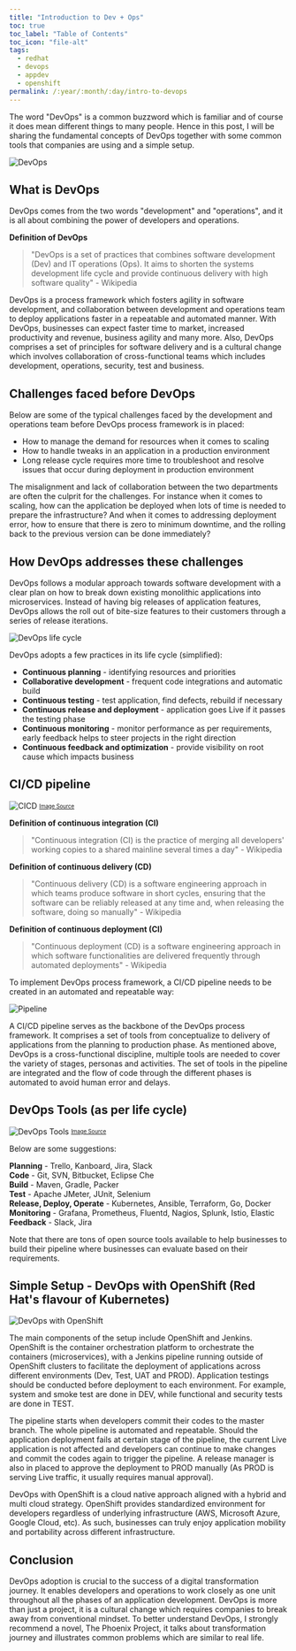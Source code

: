 ```yaml
---
title: "Introduction to Dev + Ops"
toc: true
toc_label: "Table of Contents"
toc_icon: "file-alt"
tags:
  - redhat
  - devops
  - appdev
  - openshift
permalink: /:year/:month/:day/intro-to-devops
---
```

The word "DevOps" is a common buzzword which is familiar and of course it does mean different things to many people. Hence in this post, I will be sharing 
the fundamental concepts of DevOps together with some common tools that companies are using and a simple setup.

![DevOps](https://user-images.githubusercontent.com/25560159/95935658-54c94000-0e06-11eb-8774-03e10cea6aa2.png)

## What is DevOps
DevOps comes from the two words "development" and "operations", and it is all about combining the power of 
developers and operations. 

**Definition of DevOps**
> "DevOps is a set of practices that combines software development (Dev) and IT operations (Ops). It aims to shorten the systems development life cycle and provide continuous delivery with high software quality" - Wikipedia

DevOps is a process framework which fosters agility in software development, and collaboration between development and operations team to deploy applications faster
in a repeatable and automated manner. With DevOps, businesses can expect faster time to market, increased productivity and revenue, business agility and many more.
Also, DevOps comprises a set of principles for software delivery and is a cultural change which involves collaboration of cross-functional teams which includes 
development, operations, security, test and business.

## Challenges faced before DevOps
Below are some of the typical challenges faced by the development and operations team before DevOps process framework is in placed:
 * How to manage the demand for resources when it comes to scaling
 * How to handle tweaks in an application in a production environment
 * Long release cycle requires more time to troubleshoot and resolve issues that occur during deployment in production environment
 
The misalignment and lack of collaboration between the two departments are often the culprit for the challenges. For instance when it comes to scaling,
how can the application be deployed when lots of time is needed to prepare the infrastructure? And when it comes to addressing deployment error,
how to ensure that there is zero to minimum downtime, and the rolling back to the previous version can be done immediately? 
 
## How DevOps addresses these challenges
DevOps follows a modular approach towards software development with a clear plan on how to break down existing monolithic applications into microservices. 
Instead of having big releases of application features, DevOps allows the roll out of bite-size features to their customers through a series of release iterations. 

![DevOps life cycle](https://user-images.githubusercontent.com/25560159/95830684-a6bc8800-0d6a-11eb-948e-732b5264b674.png)

DevOps adopts a few practices in its life cycle (simplified):
* **Continuous planning** - identifying resources and priorities 
* **Collaborative development** - frequent code integrations and automatic build
* **Continuous testing** - test application, find defects, rebuild if necessary
* **Continuous release and deployment** - application goes Live if it passes the testing phase
* **Continuous monitoring** - monitor performance as per requirements, early feedback helps to steer projects in the right direction
* **Continuous feedback and optimization** - provide visibility on root cause which impacts business

## CI/CD pipeline
![CICD](https://user-images.githubusercontent.com/25560159/95941255-e9399f80-0e12-11eb-8b5b-6e95e6686b72.png)
<sub><sup>[Image Source](https://www.redhat.com/cms/managed-files/ci-cd-flow-desktop_1.png)</sup></sub>  

**Definition of continuous integration (CI)**
> "Continuous integration (CI) is the practice of merging all developers' working copies to a shared mainline several times a day" - Wikipedia

**Definition of continuous delivery (CD)**
> "Continuous delivery (CD) is a software engineering approach in which teams produce software in short cycles, ensuring that the software can be reliably released at any time and, when releasing the software, doing so manually" - Wikipedia

**Definition of continuous deployment (CI)**
> "Continuous deployment (CD) is a software engineering approach in which software functionalities are delivered frequently through automated deployments" - Wikipedia

To implement DevOps process framework, a CI/CD pipeline needs to be created in an automated and repeatable way:

![Pipeline](https://user-images.githubusercontent.com/25560159/95937080-88599980-0e09-11eb-98b9-896599d31577.png)

A CI/CD pipeline serves as the backbone of the DevOps process framework. It comprises a set of tools from conceptualize to delivery of applications from the planning to production phase.
As mentioned above, DevOps is a cross-functional discipline, multiple tools are needed to cover the variety of stages, personas and activities. The set of tools in the pipeline are integrated
and the flow of code through the different phases is automated to avoid human error and delays.

## DevOps Tools (as per life cycle)
![DevOps Tools](https://user-images.githubusercontent.com/25560159/95940452-f48bcb80-0e10-11eb-88cc-4fc404a8e3db.png)
<sub><sup>[Image Source](https://ncplinc.com/includes/images/blog/ncpl-open-source-devops-tools.png)</sup></sub>  

Below are some suggestions:

**Planning** - Trello, Kanboard, Jira, Slack  
**Code** - Git, SVN, Bitbucket, Eclipse Che  
**Build** - Maven, Gradle, Packer  
**Test** - Apache JMeter, JUnit, Selenium   
**Release, Deploy, Operate** - Kubernetes, Ansible, Terraform, Go, Docker  
**Monitoring** - Grafana, Prometheus, Fluentd, Nagios, Splunk, Istio, Elastic  
**Feedback** - Slack, Jira

Note that there are tons of open source tools available to help businesses to build their pipeline where businesses can evaluate based on their requirements.

## Simple Setup - DevOps with OpenShift (Red Hat's flavour of Kubernetes)
![DevOps with OpenShift](https://user-images.githubusercontent.com/25560159/95900543-a4871780-0dc4-11eb-84a1-a27c93af3421.png)

The main components of the setup include OpenShift and Jenkins.
OpenShift is the container orchestration platform to orchestrate the containers (microservices), with a Jenkins pipeline running outside of OpenShift clusters to
facilitate the deployment of applications across different environments (Dev, Test, UAT and PROD). Application testings should be conducted before deployment to each environment. For example, system and smoke test are done in DEV, 
while functional and security tests are done in TEST. 

The pipeline starts when developers commit their codes to the master branch.
The whole pipeline is automated and repeatable. Should the application deployment fails at certain stage of the pipeline, the current Live
application is not affected and developers can continue to make changes and commit the codes again to trigger the pipeline. A release manager is also in placed
to approve the deployment to PROD manually (As PROD is serving Live traffic, it usually requires manual approval).

DevOps with OpenShift is a cloud native approach aligned with a hybrid and multi cloud strategy. OpenShift provides
standardized environment for developers regardless of underlying infrastructure (AWS, Microsoft Azure, Google Cloud, etc). As such, businesses can truly enjoy application mobility and portability across 
different infrastructure.

## Conclusion
DevOps adoption is crucial to the success of a digital transformation journey. 
It enables developers and operations to work closely as one unit throughout all the phases of an application development.
DevOps is more than just a project, it is a cultural change which requires companies to break away from conventional mindset.
To better understand DevOps, I strongly recommend a novel, The Phoenix Project, it talks about transformation journey and illustrates common problems which are similar to real life.  